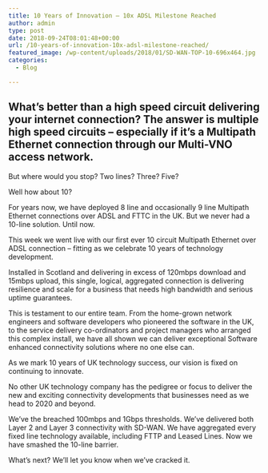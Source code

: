 ```yaml
---
title: 10 Years of Innovation – 10x ADSL Milestone Reached
author: admin
type: post
date: 2018-09-24T08:01:48+00:00
url: /10-years-of-innovation-10x-adsl-milestone-reached/
featured_image: /wp-content/uploads/2018/01/SD-WAN-TOP-10-696x464.jpg
categories:
  - Blog

---
```

## What’s better than a high speed circuit delivering your internet connection? The answer is multiple high speed circuits – especially if it’s a Multipath Ethernet connection through our Multi-VNO access network.

But where would you stop? Two lines? Three? Five?

Well how about 10?

For years now, we have deployed 8 line and occasionally 9 line Multipath Ethernet connections over ADSL and FTTC in the UK. But we never had a 10-line solution. Until now.

This week we went live with our first ever 10 circuit Multipath Ethernet over ADSL connection – fitting as we celebrate 10 years of technology development.

Installed in Scotland and delivering in excess of 120mbps download and 15mbps upload, this single, logical, aggregated connection is delivering resilience and scale for a business that needs high bandwidth and serious uptime guarantees.

This is testament to our entire team. From the home-grown network engineers and software developers who pioneered the software in the UK, to the service delivery co-ordinators and project managers who arranged this complex install, we have all shown we can deliver exceptional Software enhanced connectivity solutions where no one else can.

As we mark 10 years of UK technology success, our vision is fixed on continuing to innovate.

No other UK technology company has the pedigree or focus to deliver the new and exciting connectivity developments that businesses need as we head to 2020 and beyond.

We’ve the breached 100mbps and 1Gbps thresholds. We’ve delivered both Layer 2 and Layer 3 connectivity with SD-WAN. We have aggregated every fixed line technology available, including FTTP and Leased Lines. Now we have smashed the 10-line barrier.

What’s next? We’ll let you know when we’ve cracked it.